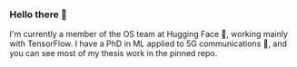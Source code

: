 ### Hello there 👋

I'm currently a member of the OS team at Hugging Face 🤗, working mainly with TensorFlow. I have a PhD in ML applied to 5G communications 📡, and you can see most of my thesis work in the pinned repo.

<!--
**gante/gante** is a ✨ _special_ ✨ repository because its `README.md` (this file) appears on your GitHub profile.

Here are some ideas to get you started:

- 🔭 I’m currently working on ...
- 🌱 I’m currently learning ...
- 👯 I’m looking to collaborate on ...
- 🤔 I’m looking for help with ...
- 💬 Ask me about ...
- 📫 How to reach me: ...
- 😄 Pronouns: ...
- ⚡ Fun fact: ...
-->
